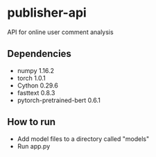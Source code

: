 # publisher-api
API for online user comment analysis

## Dependencies
- numpy 1.16.2
- torch 1.0.1
- Cython 0.29.6
- fasttext 0.8.3
- pytorch-pretrained-bert 0.6.1

## How to run
- Add model files to a directory called "models"
- Run app.py